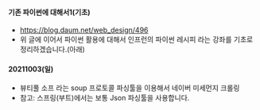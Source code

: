 #### 기존 파이썬에 대해서1(기초) 
- https://blog.daum.net/web_design/496
- 위 글에 이어서 파이썬 활용에 대해서 인프런의 파이썬 레시피 라는 강좌를 기초로 정리하겠습니다.(아래)

#### 20211003(일)
- 뷰티풀 소프 라는 soup 프로토콜 파싱툴을 이용해서 네이버 미세먼지 크롤링
- 참고: 스프링(부트)에서는 보통 Json 파싱툴을 사용합니다.
